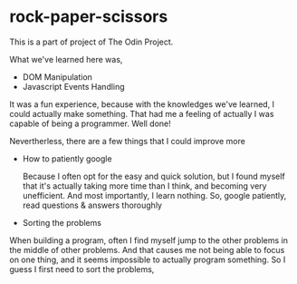 # rock-paper-scissors

This is a part of project of The Odin Project.

What we've learned here was,
* DOM Manipulation
* Javascript Events Handling

It was a fun experience, because with the knowledges we've learned,
I could actually make something.
That had me a feeling of actually I was capable of being a programmer.
Well done!

Nevertherless, there are a few things that I could improve more
* How to patiently google

    Because I often opt for the easy and quick solution, but I found myself that
    it's actually taking more time than I think, and becoming very unefficient.
    And most importantly, I learn nothing. So, google patiently, read questions & answers thoroughly

* Sorting the problems

When building a program, often I find myself jump to the other problems in the middle
of other problems. And that causes me not being able to focus on one thing, and it seems
impossible to actually program something. So I guess I first need to sort the problems,

